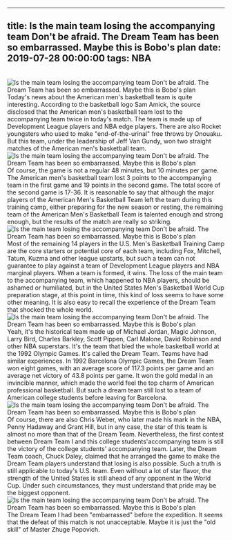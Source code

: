 
---
title: Is the main team losing the accompanying team Don't be afraid. The Dream Team has been so embarrassed. Maybe this is Bobo's plan
date: 2019-07-28 00:00:00
tags:  NBA
---
​
![Is the main team losing the accompanying team Don't be afraid. The Dream Team has been so embarrassed. Maybe this is Bobo's plan](89640a8786344bb58dd8e69dfb2d2c18.jpg)
​
Today's news about the American men's basketball team is quite interesting. According to the basketball logo Sam Amick, the source disclosed that the American men's basketball team lost to the accompanying team twice in today's match.
The team is made up of Development League players and NBA edge players. There are also Rocket youngsters who used to make "end-of-the-urinal" free throws by Onouaku. But this team, under the leadership of Jeff Van Gundy, won two straight matches of the American men's basketball team.
​
![Is the main team losing the accompanying team Don't be afraid. The Dream Team has been so embarrassed. Maybe this is Bobo's plan](2853a58651814b088c2b6b8a5b620468.jpg)
​
Of course, the game is not a regular 48 minutes, but 10 minutes per game. The American men's basketball team lost 3 points to the accompanying team in the first game and 19 points in the second game. The total score of the second game is 17-36.
It is reasonable to say that although the major players of the American Men's Basketball Team left the team during this training camp, either preparing for the new season or resting, the remaining team of the American Men's Basketball Team is talented enough and strong enough, but the results of the match are really so striking.
​
![Is the main team losing the accompanying team Don't be afraid. The Dream Team has been so embarrassed. Maybe this is Bobo's plan](2f95e92d3a9141c4ae47ba5c8ac40b59.jpg)
​
Most of the remaining 14 players in the U.S. Men's Basketball Training Camp are the core starters or potential core of each team, including Fox, Mitchell, Tatum, Kuzma and other league upstarts, but such a team can not guarantee to play against a team of Development League players and NBA marginal players. When a team is formed, it wins.
The loss of the main team to the accompanying team, which happened to NBA players, should be ashamed or humiliated, but in the United States Men's Basketball World Cup preparation stage, at this point in time, this kind of loss seems to have some other meaning.
It is also easy to recall the experience of the Dream Team that shocked the whole world.
​
![Is the main team losing the accompanying team Don't be afraid. The Dream Team has been so embarrassed. Maybe this is Bobo's plan](b14a88ec182247cb888ce34a619844e4.jpg)
​
Yeah, it's the historical team made up of Michael Jordan, Magic Johnson, Larry Bird, Charles Barkley, Scott Pippen, Carl Malone, David Robinson and other NBA superstars. It's the team that bled the whole basketball world at the 1992 Olympic Games. It's called the Dream Team. Teams have had similar experiences.
In 1992 Barcelona Olympic Games, the Dream Team won eight games, with an average score of 117.3 points per game and an average net victory of 43.8 points per game. It won the gold medal in an invincible manner, which made the world feel the top charm of American professional basketball.
But such a dream team still lost to a team of American college students before leaving for Barcelona.
​
![Is the main team losing the accompanying team Don't be afraid. The Dream Team has been so embarrassed. Maybe this is Bobo's plan](dd41ce97376c49889260ff591a718a62.jpg)
​
Of course, there are also Chris Weber, who later made his mark in the NBA, Penny Hadaway and Grant Hill, but in any case, the star of this team is almost no more than that of the Dream Team.
Nevertheless, the first contest between Dream Team I and this college students'accompanying team is still the victory of the college students' accompanying team.
Later, the Dream Team coach, Chuck Daley, claimed that he arranged the game to make the Dream Team players understand that losing is also possible.
Such a truth is still applicable to today's U.S. team. Even without a lot of star flavor, the strength of the United States is still ahead of any opponent in the World Cup. Under such circumstances, they must understand that pride may be the biggest opponent.
​
![Is the main team losing the accompanying team Don't be afraid. The Dream Team has been so embarrassed. Maybe this is Bobo's plan](f76833b5af27490aaaaca3fdd9bd37a7.jpg)
​
The Dream Team I had been "embarrassed" before the expedition. It seems that the defeat of this match is not unacceptable. Maybe it is just the "old skill" of Master Zhuge Popovich.